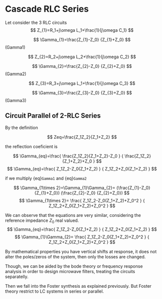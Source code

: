
<style>
.images{
    text-align:center;
}
</style>


# Cascade RLC Series

Let consider the 3 RLC circuits
$$
Z_{1}=R_1+j\omega L_1+\frac{1}{j\omega C_1}
$$

$$
\Gamma_{1}=\frac{Z_{1}-Z_0}
{Z_{1}+Z_0}
$$(Gamma1)

$$
Z_{2}=R_2+j\omega L_2+\frac{1}{j\omega C_2}
$$

$$
\Gamma_{2}=\frac{Z_{2}-Z_0}
{Z_{2}+Z_0}
$$(Gamma2)


$$
Z_{3}=R_3+j\omega L_1+\frac{1}{j\omega C_3}
$$

$$
\Gamma_{3}=\frac{Z_{3}-Z_0}
{Z_{3}+Z_0}
$$(Gamma3)


##  Circuit Parallel of 2-RLC Series

By the definition

$$
Zeq=\frac{Z_1Z_2}{Z_1+Z_2}
$$

the reflection coeficient is

$$
\Gamma_{eq}=\frac{
    \frac{Z_1Z_2}{Z_1+Z_2}-Z_0
    }
    {
    \frac{Z_1Z_2}{Z_1+Z_2}+Z_0
    }
$$
$$
\Gamma_{eq}=\frac{
Z_1Z_2-Z_0(Z_1+Z_2)
    }
    {
  Z_1Z_2+Z_0(Z_1+Z_2)
    }
$$

if we multiply {eq}`Gamma1` and {eq}`Gamma2`

$$
\Gamma_{1\times 2}=\Gamma_{1}\Gamma_{2}=
(\frac{Z_{1}-Z_0}
{Z_{1}+Z_0})
(\frac{Z_{2}-Z_0}
{Z_{2}+Z_0})
$$
$$
\Gamma_{1\times 2}=
\frac{
Z_1Z_2-Z_0(Z_1+Z_2)+Z_0^2
    }
    {
  Z_1Z_2+Z_0(Z_1+Z_2)+Z_0^2
    }
$$


We can observe that the equations are very similar, considering the reference impedance $Z_0$ real valued.
$$
\Gamma_{eq}=\frac{
Z_1Z_2-Z_0(Z_1+Z_2)
    }
    {
  Z_1Z_2+Z_0(Z_1+Z_2)
    }
$$
$$
\Gamma_{1}\Gamma_{2}=
\frac{
Z_1Z_2-Z_0(Z_1+Z_2)+Z_0^2
    }
    {
  Z_1Z_2+Z_0(Z_1+Z_2)+Z_0^2
    }
$$

By mathematical properties you have vertical shifts at response, it does not alter the poles/zeros of the system, then only the losses are changed.

Though, we can be aided by the bode theory or frequency response analysis in order to design microwave filters, treating the circuits separatelly.

Then we fall into the Foster synthesis as explained previously. But Foster theory restrict to LC systems in series or parallel.  
























